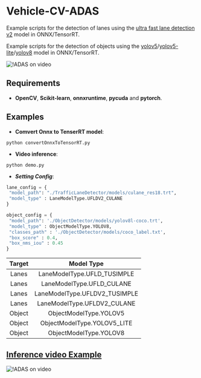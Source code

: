 # Vehicle-CV-ADAS
Example scripts for the detection of lanes using the [ultra fast lane detection v2](https://github.com/cfzd/Ultra-Fast-Lane-Detection-v2) model in ONNX/TensorRT.

Example scripts for the detection of objects using the [yolov5](https://github.com/ultralytics/yolov5)/[yolov5-lite](https://github.com/ppogg/YOLOv5-Lite)/[yolov8](https://github.com/ultralytics/ultralytics) model in ONNX/TensorRT.

![!ADAS on video](https://github.com/jason-li-831202/Vehicle-CV-ADAS/blob/master/TrafficLaneDetector/temp/pic/demo.JPG)


## Requirements

 * **OpenCV**, **Scikit-learn**, **onnxruntime**, **pycuda** and **pytorch**. 
 
## Examples
  * **Comvert Onnx to TenserRT model**:
 
 ```
 python convertOnnxToTensorRT.py
 ```
 
  * **Video inference**:
 
 ```
 python demo.py
 ```
 
  * ***Setting Config***:
 
  ```python
  lane_config = {
   "model_path": "./TrafficLaneDetector/models/culane_res18.trt",
   "model_type" : LaneModelType.UFLDV2_CULANE
  }

  object_config = {
   "model_path": './ObjectDetector/models/yolov8l-coco.trt',
   "model_type" : ObjectModelType.YOLOV8,
   "classes_path" : './ObjectDetector/models/coco_label.txt',
   "box_score" : 0.4,
   "box_nms_iou" : 0.45
  }
 ```
 | Target          | Model Type                     | 
 | :-------------: |:------------------------------:| 
 | Lanes           | LaneModelType.UFLD_TUSIMPLE    | 
 | Lanes           | LaneModelType.UFLD_CULANE      |   
 | Lanes           | LaneModelType.UFLDV2_TUSIMPLE  |   
 | Lanes           | LaneModelType.UFLDV2_CULANE    | 
 | Object          | ObjectModelType.YOLOV5         | 
 | Object          | ObjectModelType.YOLOV5_LITE    | 
 | Object          | ObjectModelType.YOLOV8         | 


## [Inference video Example](https://www.youtube.com/watch?v=CHO0C1z5EWE) 
![!ADAS on video](https://github.com/jason-li-831202/Vehicle-CV-ADAS/blob/master/TrafficLaneDetector/temp/demo.gif)
